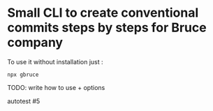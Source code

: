 # Small CLI to create conventional commits steps by steps for Bruce company

To use it without installation just : 
```
npx gbruce
```

TODO: write how to use + options

autotest #5
